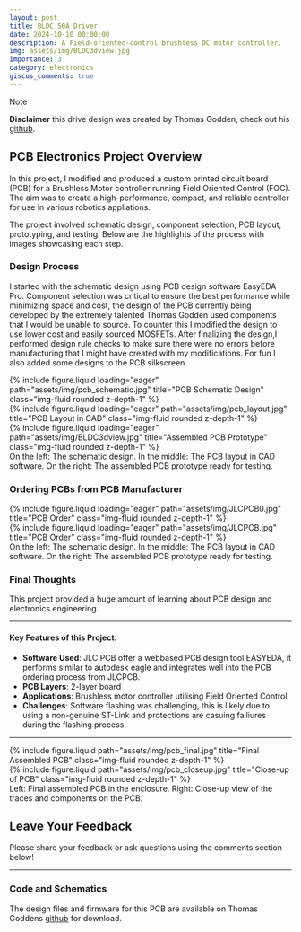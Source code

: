 ```yaml
---
layout: post
title: BLDC 50A Driver
date: 2024-10-10 00:00:00
description: A Field-oriented-control brushless DC motor controller.
img: assets/img/BLDC3dview.jpg
importance: 3
category: electronics
giscus_comments: true
---
```

> [!NOTE]   
> **Disclaimer** this drive design was created by Thomas Godden, check out his <a href="https://github.com/LegoYoda112/BLDC_Driver">github</a>.

## PCB Electronics Project Overview

In this project, I modified and produced a custom printed circuit board (PCB) for a Brushless Motor controller running Field Oriented Control (FOC). The aim was to create a high-performance, compact, and reliable controller for use in various robotics appliations. 

The project involved schematic design, component selection, PCB layout, prototyping, and testing. Below are the highlights of the process with images showcasing each step.

### Design Process

I started with the schematic design using PCB design software EasyEDA Pro. Component selection was critical to ensure the best performance while minimizing space and cost, the design of the PCB currently being developed by the extremely talented Thomas Godden used components that I would be unable to source. To counter this I modified the design to use lower cost and easily sourced MOSFETs. After finalizing the design,I performed design rule checks to make sure there were no errors before manufacturing that I might have created with my modifications. For fun I also added some designs to the PCB silkscreen. 

<div class="row">
    <div class="col-sm mt-3 mt-md-0">
        {% include figure.liquid loading="eager" path="assets/img/pcb_schematic.jpg" title="PCB Schematic Design" class="img-fluid rounded z-depth-1" %}
    </div>
    <div class="col-sm mt-3 mt-md-0">
        {% include figure.liquid loading="eager" path="assets/img/pcb_layout.jpg" title="PCB Layout in CAD" class="img-fluid rounded z-depth-1" %}
    </div>
    <div class="col-sm mt-3 mt-md-0">
        {% include figure.liquid loading="eager" path="assets/img/BLDC3dview.jpg" title="Assembled PCB Prototype" class="img-fluid rounded z-depth-1" %}
    </div>
</div>

<div class="caption">
    On the left: The schematic design. In the middle: The PCB layout in CAD software. On the right: The assembled PCB prototype ready for testing.
</div>

### Ordering PCBs from PCB Manufacturer 

<div class="row">
    <div class="col-sm mt-3 mt-md-0">
        {% include figure.liquid loading="eager" path="assets/img/JLCPCB0.jpg" title="PCB Order" class="img-fluid rounded z-depth-1" %}
    </div>
    <div class="col-sm mt-3 mt-md-0">
        {% include figure.liquid loading="eager" path="assets/img/JLCPCB.jpg" title="PCB Order" class="img-fluid rounded z-depth-1" %}
    </div>
</div>

<div class="caption">
    On the left: The schematic design. In the middle: The PCB layout in CAD software. On the right: The assembled PCB prototype ready for testing.
</div>

### Final Thoughts

This project provided a huge amount of learning about PCB design and electronics engineering. 

---

#### Key Features of this Project:

- **Software Used**: JLC PCB offer a webbased PCB design tool EASYEDA, it performs similar to autodesk eagle and integrates well into the PCB ordering process from JLCPCB. 
- **PCB Layers**: 2-layer board
- **Applications**: Brushless motor controller utilising Field Oriented Control
- **Challenges**: Software flashing was challenging, this is likely due to using a non-genuine ST-Link and protections are casuing failiures during the flashing process. 

---

<div class="row justify-content-sm-center">
    <div class="col-sm-8 mt-3 mt-md-0">
        {% include figure.liquid path="assets/img/pcb_final.jpg" title="Final Assembled PCB" class="img-fluid rounded z-depth-1" %}
    </div>
    <div class="col-sm-4 mt-3 mt-md-0">
        {% include figure.liquid path="assets/img/pcb_closeup.jpg" title="Close-up of PCB" class="img-fluid rounded z-depth-1" %}
    </div>
</div>

<div class="caption">
    Left: Final assembled PCB in the enclosure. Right: Close-up view of the traces and components on the PCB.
</div>

## Leave Your Feedback

Please share your feedback or ask questions using the comments section below!

---

### Code and Schematics

The design files and firmware for this PCB are available on Thomas Goddens <a href="https://github.com/LegoYoda112/BLDC_Driver">github</a> for download.
